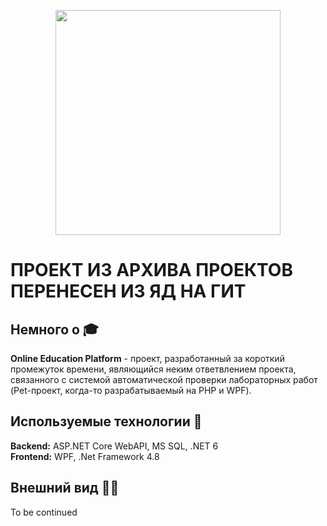 <p align="center">
    <image src="img/logo.png" width="360">
</p>

# ПРОЕКТ ИЗ АРХИВА ПРОЕКТОВ ПЕРЕНЕСЕН ИЗ ЯД НА ГИТ

## Немного о 🎓
<b>Online Education Platform</b> - проект, разработанный за короткий промежуток времени, являющийся неким ответвлением проекта, связанного с системой автоматической проверки лабораторных работ (Pet-проект, когда-то разрабатываемый на PHP и WPF).

## Используемые технологии 🔮

<b>Backend:</b> ASP.NET Core WebAPI, MS SQL, .NET 6 <br>
<b>Frontend:</b> WPF, .Net Framework 4.8

## Внешний вид 👨‍💻

To be continued
